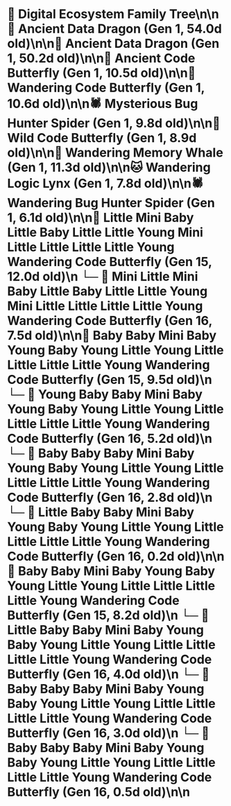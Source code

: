 # 🌳 Digital Ecosystem Family Tree\n\n🐉 Ancient Data Dragon (Gen 1, 54.0d old)\n\n🐉 Ancient Data Dragon (Gen 1, 50.2d old)\n\n🦋 Ancient Code Butterfly (Gen 1, 10.5d old)\n\n🦋 Wandering Code Butterfly (Gen 1, 10.6d old)\n\n🕷️ Mysterious Bug Hunter Spider (Gen 1, 9.8d old)\n\n🦋 Wild Code Butterfly (Gen 1, 8.9d old)\n\n🐋 Wandering Memory Whale (Gen 1, 11.3d old)\n\n🐱 Wandering Logic Lynx (Gen 1, 7.8d old)\n\n🕷️ Wandering Bug Hunter Spider (Gen 1, 6.1d old)\n\n🦋 Little Mini Baby Little Baby Little Little Young Mini Little Little Little Little Young Wandering Code Butterfly (Gen 15, 12.0d old)\n  └─ 🦋 Mini Little Mini Baby Little Baby Little Little Young Mini Little Little Little Little Young Wandering Code Butterfly (Gen 16, 7.5d old)\n\n🦋 Baby Baby Mini Baby Young Baby Young Little Young Little Little Little Little Young Wandering Code Butterfly (Gen 15, 9.5d old)\n  └─ 🦋 Young Baby Baby Mini Baby Young Baby Young Little Young Little Little Little Little Young Wandering Code Butterfly (Gen 16, 5.2d old)\n  └─ 🦋 Baby Baby Baby Mini Baby Young Baby Young Little Young Little Little Little Little Young Wandering Code Butterfly (Gen 16, 2.8d old)\n  └─ 🦋 Little Baby Baby Mini Baby Young Baby Young Little Young Little Little Little Little Young Wandering Code Butterfly (Gen 16, 0.2d old)\n\n🦋 Baby Baby Mini Baby Young Baby Young Little Young Little Little Little Little Young Wandering Code Butterfly (Gen 15, 8.2d old)\n  └─ 🦋 Little Baby Baby Mini Baby Young Baby Young Little Young Little Little Little Little Young Wandering Code Butterfly (Gen 16, 4.0d old)\n  └─ 🦋 Baby Baby Baby Mini Baby Young Baby Young Little Young Little Little Little Little Young Wandering Code Butterfly (Gen 16, 3.0d old)\n  └─ 🦋 Baby Baby Baby Mini Baby Young Baby Young Little Young Little Little Little Little Young Wandering Code Butterfly (Gen 16, 0.5d old)\n\n